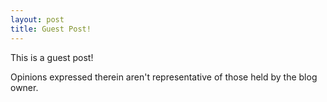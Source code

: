 ```yaml
---
layout: post
title: Guest Post!
---
```


This is a guest post! 

Opinions expressed therein aren't representative of those held by the
blog owner.
